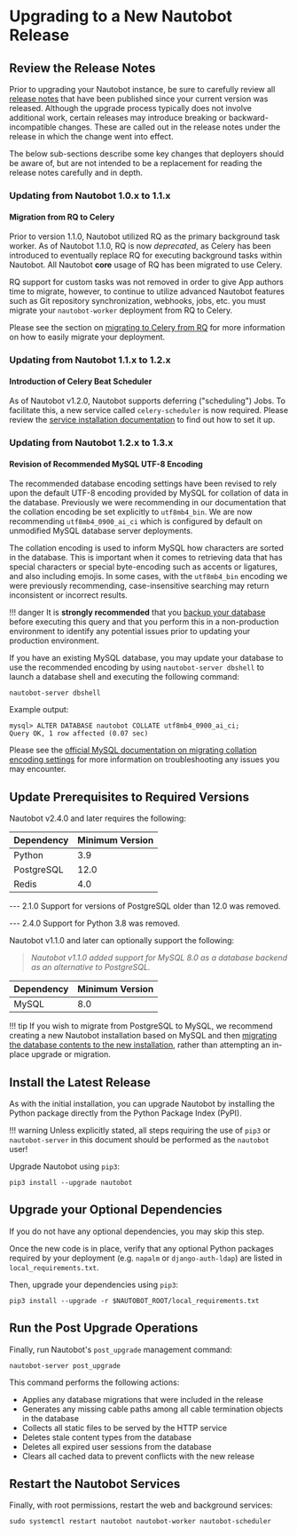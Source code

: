 # Upgrading to a New Nautobot Release

## Review the Release Notes

Prior to upgrading your Nautobot instance, be sure to carefully review all [release notes](../../../release-notes/index.md) that
have been published since your current version was released. Although the upgrade process typically does not involve
additional work, certain releases may introduce breaking or backward-incompatible changes. These are called out in the
release notes under the release in which the change went into effect.

The below sub-sections describe some key changes that deployers should be aware of, but are not intended to be a replacement for reading the release notes carefully and in depth.

### Updating from Nautobot 1.0.x to 1.1.x

#### Migration from RQ to Celery

Prior to version 1.1.0, Nautobot utilized RQ as the primary background task worker. As of Nautobot 1.1.0, RQ is now *deprecated*, as Celery has been introduced to eventually replace RQ for executing background tasks within Nautobot. All Nautobot **core** usage of RQ has been migrated to use Celery.

RQ support for custom tasks was not removed in order to give App authors time to migrate, however, to continue to utilize advanced Nautobot features such as Git repository synchronization, webhooks, jobs, etc. you must migrate your `nautobot-worker` deployment from RQ to Celery.

Please see the section on [migrating to Celery from RQ](../installation/services.md#migrating-to-celery-from-rq) for more information on how to easily migrate your deployment.

### Updating from Nautobot 1.1.x to 1.2.x

#### Introduction of Celery Beat Scheduler

As of Nautobot v1.2.0, Nautobot supports deferring ("scheduling") Jobs. To facilitate this, a new service called `celery-scheduler` is now required. Please review the [service installation documentation](../installation/services.md#celery-beat-scheduler) to find out how to set it up.

### Updating from Nautobot 1.2.x to 1.3.x

#### Revision of Recommended MySQL UTF-8 Encoding

The recommended database encoding settings have been revised to rely upon the default UTF-8 encoding provided by MySQL for collation of data in the database. Previously we were recommending in our documentation that the collation encoding be set explicitly to `utf8mb4_bin`. We are now recommending `utf8mb4_0900_ai_ci` which is configured by default on unmodified MySQL database server deployments.

The collation encoding is used to inform MySQL how characters are sorted in the database. This is important when it comes to retrieving data that has special characters or special byte-encoding such as accents or ligatures, and also including emojis. In some cases, with the `utf8mb4_bin` encoding we were previously recommending, case-insensitive searching may return inconsistent or incorrect results.

!!! danger
    It is **strongly recommended** that you [backup your database](database-backup.md) before executing this query and that you perform this in a non-production environment to identify any potential issues prior to updating your production environment.

If you have an existing MySQL database, you may update your database to use the recommended encoding by using `nautobot-server dbshell` to launch a database shell and executing the following command:

```no-highlight
nautobot-server dbshell
```

Example output:

```no-highlight
mysql> ALTER DATABASE nautobot COLLATE utf8mb4_0900_ai_ci;
Query OK, 1 row affected (0.07 sec)
```

Please see the [official MySQL documentation on migrating collation encoding settings](https://dev.mysql.com/blog-archive/mysql-8-0-collations-migrating-from-older-collations/) for more information on troubleshooting any issues you may encounter.

## Update Prerequisites to Required Versions

Nautobot v2.4.0 and later requires the following:

| Dependency | Minimum Version |
| ---------- | --------------- |
| Python     | 3.9             |
| PostgreSQL | 12.0            |
| Redis      | 4.0             |

--- 2.1.0
    Support for versions of PostgreSQL older than 12.0 was removed.

--- 2.4.0
    Support for Python 3.8 was removed.

Nautobot v1.1.0 and later can optionally support the following:

> *Nautobot v1.1.0 added support for MySQL 8.0 as a database backend as an alternative to PostgreSQL.*

| Dependency | Minimum Version |
| ---------- | --------------- |
| MySQL      | 8.0             |

!!! tip
    If you wish to migrate from PostgreSQL to MySQL, we recommend creating a new Nautobot installation based on MySQL and then [migrating the database contents to the new installation](../migration/migrating-from-postgresql.md), rather than attempting an in-place upgrade or migration.

## Install the Latest Release

As with the initial installation, you can upgrade Nautobot by installing the Python package directly from the Python Package Index (PyPI).

!!! warning
    Unless explicitly stated, all steps requiring the use of `pip3` or `nautobot-server` in this document should be performed as the `nautobot` user!

Upgrade Nautobot using `pip3`:

```no-highlight
pip3 install --upgrade nautobot
```

## Upgrade your Optional Dependencies

If you do not have any optional dependencies, you may skip this step.

Once the new code is in place, verify that any optional Python packages required by your deployment (e.g. `napalm` or
`django-auth-ldap`) are listed in `local_requirements.txt`.

Then, upgrade your dependencies using `pip3`:

```no-highlight
pip3 install --upgrade -r $NAUTOBOT_ROOT/local_requirements.txt
```

## Run the Post Upgrade Operations

Finally, run Nautobot's `post_upgrade` management command:

```no-highlight
nautobot-server post_upgrade
```

This command performs the following actions:

* Applies any database migrations that were included in the release
* Generates any missing cable paths among all cable termination objects in the database
* Collects all static files to be served by the HTTP service
* Deletes stale content types from the database
* Deletes all expired user sessions from the database
* Clears all cached data to prevent conflicts with the new release

## Restart the Nautobot Services

Finally, with root permissions, restart the web and background services:

```no-highlight
sudo systemctl restart nautobot nautobot-worker nautobot-scheduler
```

